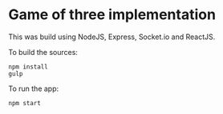 # Game of three implementation

This was build using NodeJS, Express, Socket.io and ReactJS.

To build the sources:
```
npm install
gulp
```

To run the app:
```
npm start
```

